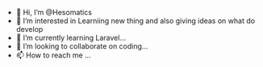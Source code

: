 - 👋 Hi, I’m @Hesomatics
- 👀 I’m interested in Learniing new thing and also giving ideas on what do develop 
- 🌱 I’m currently learning Laravel...
- 💞️ I’m looking to collaborate on coding...
- 📫 How to reach me ...

<!---
Hesomatics/Hesomatics is a ✨ special ✨ repository because its `README.md` (this file) appears on your GitHub profile.
You can click the Preview link to take a look at your changes.
--->
